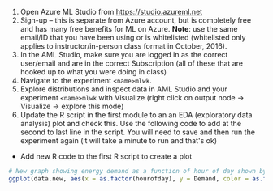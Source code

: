 1.  Open Azure ML Studio from https://studio.azureml.net
2.  Sign-up – this is separate from Azure account, but is completely free and has many free benefits for ML on Azure.  **Note**: use the same email/ID that you have been using or is whitelisted (whitelisted only applies to instructor/in-person class format in October, 2016).
3.  In the AML Studio, make sure you are logged in as the correct user/email and are in the correct Subscription (all of these that are hooked up to what you were doing in class)
4.  Navigate to the experiment `<name>mlwk`.
4.  Explore distributions and inspect data in AML Studio and your experiment `<name>mlwk` with Visualize (right click on output node -> Visualize -> explore this mode)
5.  Update the R script in the first module to an an EDA (exploratory data analysis) plot and check this.  Use the following code to add at the second to last line in the script.  You will need to save and then run the experiment again (it will take a minute to run and that's ok)
* Add new R code to the first R script to create a plot

```R
# New graph showing energy demand as a function of hour of day shown by day of week: (this is a comment)
ggplot(data.new, aes(x = as.factor(hourofday), y = Demand, color = as.factor(dayofweek))) + geom_line()
```
